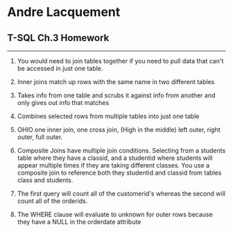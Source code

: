 # Andre Lacquement
## T-SQL Ch.3 Homework
---

1. You would need to join tables together if you need to pull data that can't be accessed in just one table. 

1. Inner joins match up rows with the same name in two different tables 

1. Takes info from one table and scrubs it against info from another and only gives out info that matches

1. Combines selected rows from multiple tables into just one table

1. OHIO one inner join, one cross join, (High in the middle) left outer, right outer, full outer. 

1. Composite Joins have multiple join conditions. Selecting from a students table where they have a classid, and a studentid where students will appear multiple times if they are taking different classes. You use a composite join to reference both they studentid and classid from tables class and students. 

1. The first query will count all of the customerid's whereas the second will count all of the orderids.

8. The WHERE clause will evaluate to unknown for outer rows because they have a NULL in the orderdate attribute